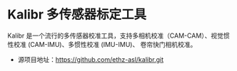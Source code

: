 # Kalibr 多传感器标定工具

Kalibr 是一个流行的多传感器校准工具，支持多相机校准（CAM-CAM）、视觉惯性校准 (CAM-IMU)、多惯性校准 (IMU-IMU)、 卷帘快门相机校准。

- 源项目地址：https://github.com/ethz-asl/kalibr.git